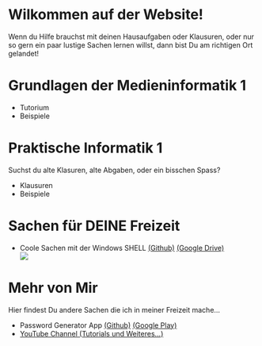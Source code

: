 <h1>Wilkommen auf der Website!</h1>
<p>Wenn du Hilfe brauchst mit deinen Hausaufgaben oder Klausuren, oder nur so gern ein paar lustige Sachen lernen willst, dann bist Du am richtigen Ort gelandet!</p>

<h1>Grundlagen der Medieninformatik 1</h1>

<ul>
  <li>Tutorium</li>
  <li>Beispiele</li>
</ul>

<h1>Praktische Informatik 1</h1>

Suchst du alte Klasuren, alte Abgaben, oder ein bisschen Spass?
<ul>
  <li>Klausuren</li>
  <li>Beispiele</li>
</ul>

<h1>Sachen für DEINE Freizeit</h1>

<ul>
  <li>Coole Sachen mit der Windows SHELL <a href="https://github.com/leolion3/University_Stuff/tree/master/Etc%20in%20der%20Freizeit/Spass%20mit%20SHELL">(Github)</a>  <a href="https://drive.google.com/open?id=1cDz9L10VaqJztyQNCuqR0COdjwa4PIZL">(Google Drive)</a>  </li>
  <img src="https://github.com/leolion3/University_Stuff/blob/master/Data/Shell.PNG?raw=true">
</ul>
  
<h1>Mehr von Mir</h1>

Hier findest Du andere Sachen die ich in meiner Freizeit mache...

<ul>
    <li>Password Generator App <a href="https://github.com/leolion3/App-Tutorial/tree/master/Password_Generator">(Github)</a> <a href="https://play.google.com/store/apps/details?id=processing.test.password_generator">(Google Play)</a>
    <li><a href="https://www.YouTube.com/c/StrongLions">YouTube Channel (Tutorials und Weiteres...)</a></li>


  <code>
</code>
